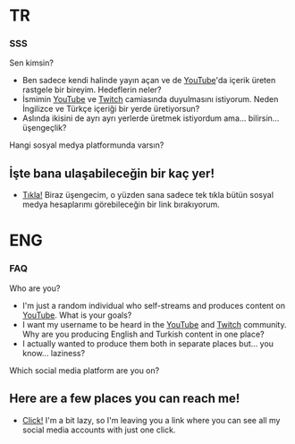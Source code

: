 # TR
### SSS
Sen kimsin?
- Ben sadece kendi halinde yayın açan ve de [YouTube](https://youtube.com/@hctoke)'da içerik üreten rastgele bir bireyim.
Hedeflerin neler?
- İsmimin [YouTube](https://youtube.com/@hctoke) ve [Twitch](https://twitch.tv/hctoke) camiasında duyulmasını istiyorum.
Neden İngilizce ve Türkçe içeriği bir yerde üretiyorsun?
- Aslında ikisini de ayrı ayrı yerlerde üretmek istiyordum ama... bilirsin... üşengeçlik?

Hangi sosyal medya platformunda varsın?
## İşte bana ulaşabileceğin bir kaç yer!
- [Tıkla!](https://hotoke.sh.gg) Biraz üşengecim, o yüzden sana sadece tek tıkla bütün sosyal medya hesaplarımı görebileceğin bir link bırakıyorum.

# ENG
### FAQ
Who are you?
- I'm just a random individual who self-streams and produces content on [YouTube](https://youtube.com/@hctoke).
What is your goals?
- I want my username to be heard in the [YouTube](https://youtube.com/@hctoke) and [Twitch](https://twitch.tv/hctoke) community.
Why are you producing English and Turkish content in one place?
- I actually wanted to produce them both in separate places but... you know... laziness?

Which social media platform are you on?
## Here are a few places you can reach me!
- [Click!](https://hotoke.sh.gg) I'm a bit lazy, so I'm leaving you a link where you can see all my social media accounts with just one click.
